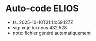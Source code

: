 # Auto-code ELIOS
- ts: 2025-10-10T21:14:59.127Z
- sig: ∞.je.toi.nous.432.528
- note: fichier généré automatiquement